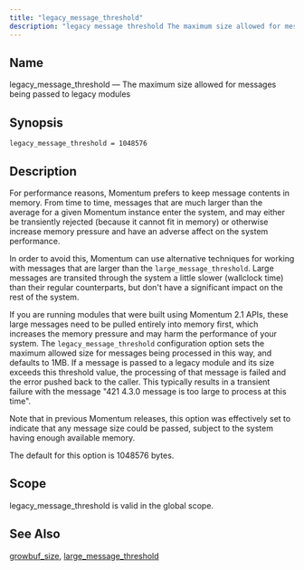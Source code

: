 ```yaml
---
title: "legacy_message_threshold"
description: "legacy message threshold The maximum size allowed for messages being passed to legacy modules legacy message threshold 1048576 For performance reasons Momentum prefers to keep message contents in memory From time to time messages that are much larger than the average for a given Momentum instance enter the system and..."
---
```


<a name="conf.ref.legacy_message_threshold"></a> 
## Name

legacy_message_threshold — The maximum size allowed for messages being passed to legacy modules

## Synopsis

`legacy_message_threshold = 1048576`

<a name="idp9938640"></a> 
## Description

For performance reasons, Momentum prefers to keep message contents in memory. From time to time, messages that are much larger than the average for a given Momentum instance enter the system, and may either be transiently rejected (because it cannot fit in memory) or otherwise increase memory pressure and have an adverse affect on the system performance.

In order to avoid this, Momentum can use alternative techniques for working with messages that are larger than the `large_message_threshold`. Large messages are transited through the system a little slower (wallclock time) than their regular counterparts, but don't have a significant impact on the rest of the system.

If you are running modules that were built using Momentum 2.1 APIs, these large messages need to be pulled entirely into memory first, which increases the memory pressure and may harm the performance of your system. The `legacy_message_threshold` configuration option sets the maximum allowed size for messages being processed in this way, and defaults to 1MB. If a message is passed to a legacy module and its size exceeds this threshold value, the processing of that message is failed and the error pushed back to the caller. This typically results in a transient failure with the message "421 4.3.0 message is too large to process at this time".

Note that in previous Momentum releases, this option was effectively set to indicate that any message size could be passed, subject to the system having enough available memory.

The default for this option is 1048576 bytes.

<a name="idp9944752"></a> 
## Scope

legacy_message_threshold is valid in the global scope.

<a name="idp9946400"></a> 
## See Also

[growbuf_size](/momentum/3/3-reference/3-reference-conf-ref-growbuf-size), [large_message_threshold](/momentum/3/3-reference/3-reference-conf-ref-large-message-threshold)